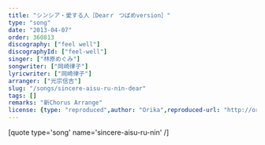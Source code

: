 ```yaml
---
title: "シンシア・愛する人［Dearｒ つばめversion］"
type: "song"
date: "2013-04-07"
order: 360813
discography: ["feel well"]
discographyId: ["feel-well"]
singer: ["林原めぐみ"]
songwriter: ["岡崎律子"]
lyricwriter: ["岡崎律子"]
arranger: ["光宗信吉"]
slug: "/songs/sincere-aisu-ru-nin-dear"
tags: []
remarks: "新Chorus Arrange"
license: {type: "reproduced",author: "Orika",reproduced-url: "http://orikamushi.myweb.hinet.net",reproduced-website: "織歌蟲"}
---
```


[quote type='song' name='sincere-aisu-ru-nin' /\]
